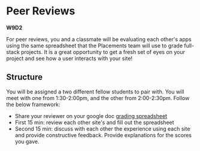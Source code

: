 # Peer Reviews
**W9D2**

For peer reviews, you and a classmate will be evaluating each other's apps
using the same spreadsheet that the Placements team will use to grade
full-stack projects.  It is a great opportunity to get a fresh set of eyes on
your project and see how a user interacts with your site!

## Structure

You will be assigned a two different fellow students to pair with.  You will meet
with one from 1:30-2:00pm, and the other from 2:00-2:30pm.  Follow the below
framework:
  * Share your reviewer on your google doc [grading spreadsheet][peer-review-form]
  * First 15 min: review each other site's and fill out the spreadsheet
  * Second 15 min: discuss with each other the experience using each site and
  provide constructive feedback.  Provide explanations for the scores you gave.  


[peer-review-form]: https://docs.google.com/spreadsheets/d/1O6PQso-ggr5fwRhHuQbFc0LukpH6Ujjjv7yDKbuynUw/edit#gid=0
